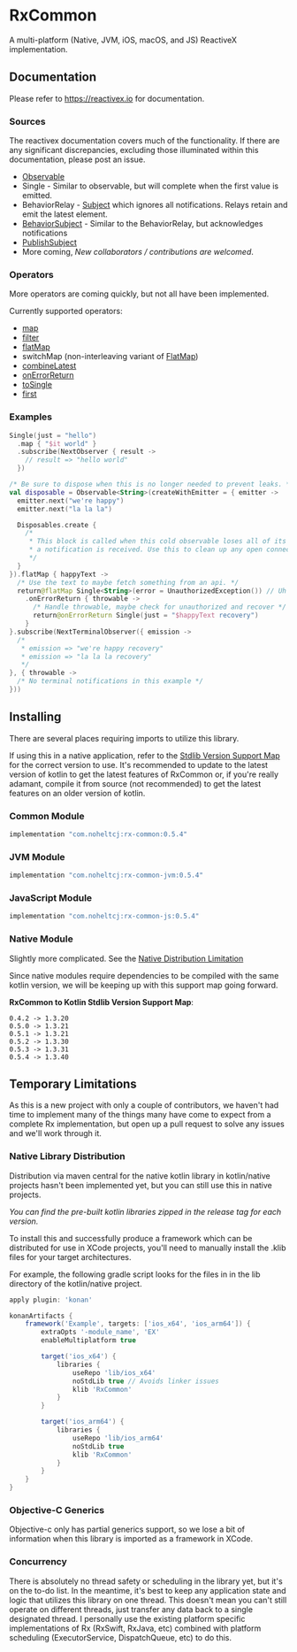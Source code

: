 # RxCommon
A multi-platform (Native, JVM, iOS, macOS, and JS) ReactiveX implementation.

## Documentation
Please refer to <https://reactivex.io> for documentation.

### Sources
The reactivex documentation covers much of the functionality. If there are any significant discrepancies,
excluding those illuminated within this documentation, please post an issue.

* [Observable](<http://reactivex.io/documentation/observable.html>)
* Single - Similar to observable, but will complete when the first value is emitted.
* BehaviorRelay - [Subject](http://reactivex.io/documentation/subject.html) which ignores all notifications. Relays 
retain and emit the latest element.
* [BehaviorSubject](http://reactivex.io/documentation/subject.html) - Similar to the BehaviorRelay, but acknowledges
notifications
* [PublishSubject](http://reactivex.io/documentation/subject.html)
* More coming, _New collaborators / contributions are welcomed_.

### Operators
More operators are coming quickly, but not all have been implemented.

Currently supported operators:
* [map](http://reactivex.io/documentation/operators/map.html)
* [filter](http://reactivex.io/documentation/operators/filter.html)
* [flatMap](http://reactivex.io/documentation/operators/flatmap.html)
* switchMap (non-interleaving variant of [FlatMap](http://reactivex.io/documentation/operators/flatmap.html))
* [combineLatest](http://reactivex.io/documentation/operators/combinelatest.html)
* [onErrorReturn](http://reactivex.io/documentation/operators/catch.html)
* [toSingle](http://reactivex.io/documentation/operators/first.html)
* [first](http://reactivex.io/documentation/operators/first.html)

### Examples
```kotlin
Single(just = "hello")
  .map { "$it world" }
  .subscribe(NextObserver { result ->
    // result => "hello world"
  })

/* Be sure to dispose when this is no longer needed to prevent leaks. */
val disposable = Observable<String>(createWithEmitter = { emitter ->
  emitter.next("we're happy")
  emitter.next("la la la")

  Disposables.create {
    /*
     * This block is called when this cold observable loses all of its observers or
     * a notification is received. Use this to clean up any open connections, etc.
     */
  }
}).flatMap { happyText ->
  /* Use the text to maybe fetch something from an api. */
  return@flatMap Single<String>(error = UnauthorizedException()) // Uh oh, expired access
    .onErrorReturn { throwable ->
      /* Handle throwable, maybe check for unauthorized and recover */
      return@onErrorReturn Single(just = "$happyText recovery")
    }
}.subscribe(NextTerminalObserver({ emission ->
  /*
   * emission => "we're happy recovery"
   * emission => "la la la recovery"
   */
}, { throwable ->
  /* No terminal notifications in this example */
}))
```

## Installing
There are several places requiring imports to utilize this library.

If using this in a native application, refer to the [Stdlib Version Support Map](#native-module) for the correct version to use. It's recommended to update to the latest version of kotlin to get the latest features of RxCommon or, if you're really adamant, compile it from source (not recommended) to get the latest features on an older version of kotlin.

### Common Module
```groovy
implementation "com.noheltcj:rx-common:0.5.4"
```

### JVM Module
```groovy
implementation "com.noheltcj:rx-common-jvm:0.5.4"
```

### JavaScript Module
```groovy
implementation "com.noheltcj:rx-common-js:0.5.4"
```

### Native Module
Slightly more complicated. See the [Native Distribution Limitation](#native-library-distribution)

Since native modules require dependencies to be compiled with the same kotlin version,
we will be keeping up with this support map going forward.

**RxCommon to Kotlin Stdlib Version Support Map**:
```
0.4.2 -> 1.3.20
0.5.0 -> 1.3.21
0.5.1 -> 1.3.21
0.5.2 -> 1.3.30
0.5.3 -> 1.3.31
0.5.4 -> 1.3.40
```

## Temporary Limitations
As this is a new project with only a couple of contributors, we haven't had time 
to implement many of the things many have come to expect from a complete Rx
implementation, but open up a pull request to solve any issues and we'll work through it.

### Native Library Distribution
Distribution via maven central for the native kotlin library in kotlin/native 
projects hasn't been implemented yet, but you can still use this in native projects.

_You can find the pre-built kotlin libraries zipped in the release tag for each
 version._

To install this and successfully produce a framework which can be 
distributed for use in XCode projects, you'll need to manually install
the .klib files for your target architectures.

For example, the following gradle script looks for the files in in the 
lib directory of the kotlin/native project.

```groovy
apply plugin: 'konan'

konanArtifacts {
    framework('Example', targets: ['ios_x64', 'ios_arm64']) {
        extraOpts '-module_name', 'EX'
        enableMultiplatform true

        target('ios_x64') {
            libraries {
                useRepo 'lib/ios_x64'
                noStdLib true // Avoids linker issues
                klib 'RxCommon'
            }
        }

        target('ios_arm64') {
            libraries {
                useRepo 'lib/ios_arm64'
                noStdLib true
                klib 'RxCommon'
            }
        }
    }
}
```

### Objective-C Generics
Objective-c only has partial generics support, so we lose a bit of 
information when this library is imported as a framework in XCode.

### Concurrency
There is absolutely no thread safety or scheduling in the library yet, 
but it's on the to-do list. In the meantime, it's best to keep any 
application state and logic that utilizes this library on one thread. 
This doesn't mean you can't still operate on different threads, just 
transfer any data back to a single designated thread. I personally use the 
existing platform specific implementations of Rx (RxSwift, RxJava, etc) 
combined with platform scheduling (ExecutorService, DispatchQueue, etc) to do this.
